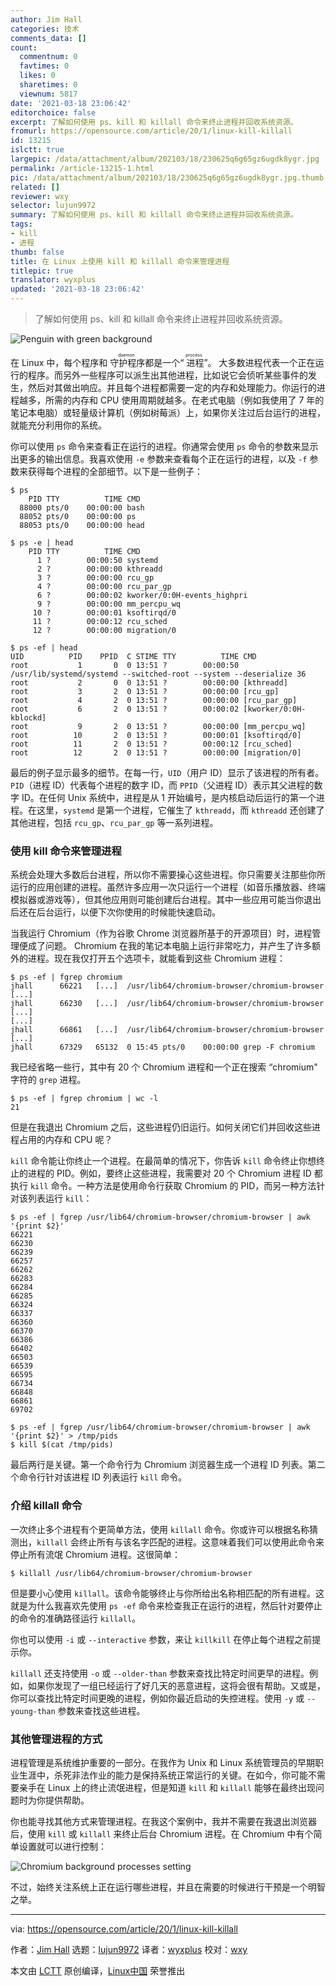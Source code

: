 ```yaml
---
author: Jim Hall
categories: 技术
comments_data: []
count:
  commentnum: 0
  favtimes: 0
  likes: 0
  sharetimes: 0
  viewnum: 5817
date: '2021-03-18 23:06:42'
editorchoice: false
excerpt: 了解如何使用 ps、kill 和 killall 命令来终止进程并回收系统资源。
fromurl: https://opensource.com/article/20/1/linux-kill-killall
id: 13215
islctt: true
largepic: /data/attachment/album/202103/18/230625q6g65gz6ugdk8ygr.jpg
permalink: /article-13215-1.html
pic: /data/attachment/album/202103/18/230625q6g65gz6ugdk8ygr.jpg.thumb.jpg
related: []
reviewer: wxy
selector: lujun9972
summary: 了解如何使用 ps、kill 和 killall 命令来终止进程并回收系统资源。
tags:
- kill
- 进程
thumb: false
title: 在 Linux 上使用 kill 和 killall 命令来管理进程
titlepic: true
translator: wyxplus
updated: '2021-03-18 23:06:42'
---
```



> 
> 了解如何使用 ps、kill 和 killall 命令来终止进程并回收系统资源。
> 
> 
> 


![](/data/attachment/album/202103/18/230625q6g65gz6ugdk8ygr.jpg "Penguin with green background")


在 Linux 中，每个程序和<ruby> 守护程序 <rt>  daemon </rt></ruby>都是一个“<ruby> 进程 <rt>  process </rt></ruby>”。 大多数进程代表一个正在运行的程序。而另外一些程序可以派生出其他进程，比如说它会侦听某些事件的发生，然后对其做出响应。并且每个进程都需要一定的内存和处理能力。你运行的进程越多，所需的内存和 CPU 使用周期就越多。在老式电脑（例如我使用了 7 年的笔记本电脑）或轻量级计算机（例如树莓派）上，如果你关注过后台运行的进程，就能充分利用你的系统。


你可以使用 `ps` 命令来查看正在运行的进程。你通常会使用 `ps` 命令的参数来显示出更多的输出信息。我喜欢使用 `-e` 参数来查看每个正在运行的进程，以及 `-f` 参数来获得每个进程的全部细节。以下是一些例子：



```
$ ps
    PID TTY          TIME CMD
  88000 pts/0    00:00:00 bash
  88052 pts/0    00:00:00 ps
  88053 pts/0    00:00:00 head

```


```
$ ps -e | head
    PID TTY          TIME CMD
      1 ?        00:00:50 systemd
      2 ?        00:00:00 kthreadd
      3 ?        00:00:00 rcu_gp
      4 ?        00:00:00 rcu_par_gp
      6 ?        00:00:02 kworker/0:0H-events_highpri
      9 ?        00:00:00 mm_percpu_wq
     10 ?        00:00:01 ksoftirqd/0
     11 ?        00:00:12 rcu_sched
     12 ?        00:00:00 migration/0

```


```
$ ps -ef | head
UID          PID    PPID  C STIME TTY          TIME CMD
root           1       0  0 13:51 ?        00:00:50 /usr/lib/systemd/systemd --switched-root --system --deserialize 36
root           2       0  0 13:51 ?        00:00:00 [kthreadd]
root           3       2  0 13:51 ?        00:00:00 [rcu_gp]
root           4       2  0 13:51 ?        00:00:00 [rcu_par_gp]
root           6       2  0 13:51 ?        00:00:02 [kworker/0:0H-kblockd]
root           9       2  0 13:51 ?        00:00:00 [mm_percpu_wq]
root          10       2  0 13:51 ?        00:00:01 [ksoftirqd/0]
root          11       2  0 13:51 ?        00:00:12 [rcu_sched]
root          12       2  0 13:51 ?        00:00:00 [migration/0]

```

最后的例子显示最多的细节。在每一行，`UID`（用户 ID）显示了该进程的所有者。`PID`（进程 ID）代表每个进程的数字 ID，而 `PPID`（父进程 ID）表示其父进程的数字 ID。在任何 Unix 系统中，进程是从 1 开始编号，是内核启动后运行的第一个进程。在这里，`systemd` 是第一个进程，它催生了 `kthreadd`，而 `kthreadd` 还创建了其他进程，包括 `rcu_gp`、`rcu_par_gp` 等一系列进程。


### 使用 kill 命令来管理进程


系统会处理大多数后台进程，所以你不需要操心这些进程。你只需要关注那些你所运行的应用创建的进程。虽然许多应用一次只运行一个进程（如音乐播放器、终端模拟器或游戏等），但其他应用则可能创建后台进程。其中一些应用可能当你退出后还在后台运行，以便下次你使用的时候能快速启动。


当我运行 Chromium（作为谷歌 Chrome 浏览器所基于的开源项目）时，进程管理便成了问题。 Chromium 在我的笔记本电脑上运行非常吃力，并产生了许多额外的进程。现在我仅打开五个选项卡，就能看到这些 Chromium 进程：



```
$ ps -ef | fgrep chromium
jhall      66221   [...]  /usr/lib64/chromium-browser/chromium-browser [...]
jhall      66230   [...]  /usr/lib64/chromium-browser/chromium-browser [...]
[...]
jhall      66861   [...]  /usr/lib64/chromium-browser/chromium-browser [...]
jhall      67329   65132  0 15:45 pts/0    00:00:00 grep -F chromium

```

我已经省略一些行，其中有 20 个 Chromium 进程和一个正在搜索 “chromium" 字符的 `grep` 进程。



```
$ ps -ef | fgrep chromium | wc -l
21

```

但是在我退出 Chromium 之后，这些进程仍旧运行。如何关闭它们并回收这些进程占用的内存和 CPU 呢？


`kill` 命令能让你终止一个进程。在最简单的情况下，你告诉 `kill` 命令终止你想终止的进程的 PID。例如，要终止这些进程，我需要对 20 个 Chromium 进程 ID 都执行 `kill` 命令。一种方法是使用命令行获取 Chromium 的 PID，而另一种方法针对该列表运行 `kill`：



```
$ ps -ef | fgrep /usr/lib64/chromium-browser/chromium-browser | awk '{print $2}'
66221
66230
66239
66257
66262
66283
66284
66285
66324
66337
66360
66370
66386
66402
66503
66539
66595
66734
66848
66861
69702

$ ps -ef | fgrep /usr/lib64/chromium-browser/chromium-browser | awk '{print $2}' > /tmp/pids
$ kill $(cat /tmp/pids)

```

最后两行是关键。第一个命令行为 Chromium 浏览器生成一个进程 ID 列表。第二个命令行针对该进程 ID 列表运行 `kill` 命令。


### 介绍 killall 命令


一次终止多个进程有个更简单方法，使用 `killall` 命令。你或许可以根据名称猜测出，`killall` 会终止所有与该名字匹配的进程。这意味着我们可以使用此命令来停止所有流氓 Chromium 进程。这很简单：



```
$ killall /usr/lib64/chromium-browser/chromium-browser

```

但是要小心使用 `killall`。该命令能够终止与你所给出名称相匹配的所有进程。这就是为什么我喜欢先使用 `ps -ef` 命令来检查我正在运行的进程，然后针对要停止的命令的准确路径运行 `killall`。


你也可以使用 `-i` 或 `--interactive` 参数，来让 `killkill` 在停止每个进程之前提示你。


`killall` 还支持使用 `-o` 或 `--older-than` 参数来查找比特定时间更早的进程。例如，如果你发现了一组已经运行了好几天的恶意进程，这将会很有帮助。又或是，你可以查找比特定时间更晚的进程，例如你最近启动的失控进程。使用 `-y` 或 `--young-than` 参数来查找这些进程。


### 其他管理进程的方式


进程管理是系统维护重要的一部分。在我作为 Unix 和 Linux 系统管理员的早期职业生涯中，杀死非法作业的能力是保持系统正常运行的关键。在如今，你可能不需要亲手在 Linux 上的终止流氓进程，但是知道 `kill` 和 `killall` 能够在最终出现问题时为你提供帮助。


你也能寻找其他方式来管理进程。在我这个案例中，我并不需要在我退出浏览器后，使用 `kill` 或 `killall` 来终止后台 Chromium 进程。在 Chromium 中有个简单设置就可以进行控制：


![Chromium background processes setting](/data/attachment/album/202103/18/230643oguq7o1l222l2h52.png "Chromium background processes setting")


不过，始终关注系统上正在运行哪些进程，并且在需要的时候进行干预是一个明智之举。




---


via: <https://opensource.com/article/20/1/linux-kill-killall>


作者：[Jim Hall](https://opensource.com/users/jim-hall) 选题：[lujun9972](https://github.com/lujun9972) 译者：[wyxplus](https://github.com/wyxplus) 校对：[wxy](https://github.com/wxy)


本文由 [LCTT](https://github.com/LCTT/TranslateProject) 原创编译，[Linux中国](https://linux.cn/) 荣誉推出